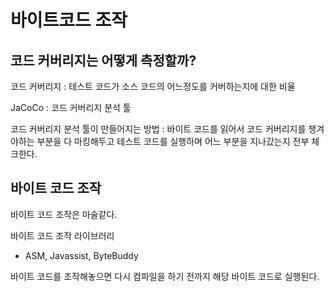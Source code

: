 # 바이트코드 조작

## 코드 커버리지는 어떻게 측정할까?

코드 커버리지 : 테스트 코드가 소스 코드의 어느정도를 커버하는지에 대한 비율

JaCoCo : 코드 커버리지 분석 툴

코드 커버리지 분석 툴이 만들어지는 방법 : 바이트 코드를 읽어서 코드 커버리지를 챙겨야하는 부분을 다 마킹해두고 테스트 코드를 실행하며 어느 부분을 지나갔는지 전부 체크한다.

## 바이트 코드 조작

바이트 코드 조작은 마술같다.

바이트 코드 조작 라이브러리

- ASM, Javassist, ByteBuddy

바이트 코드를 조작해놓으면 다시 컴파일을 하기 전까지 해당 바이트 코드로 실행된다.
